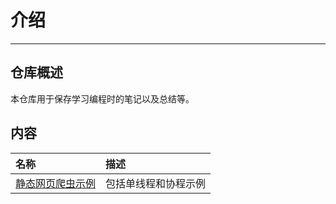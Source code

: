# 介绍

---

## 仓库概述

本仓库用于保存学习编程时的笔记以及总结等。

## 内容

|名称|描述|
|:--|:--|
|[静态网页爬虫示例](./Spider/README.md)|包括单线程和协程示例|
